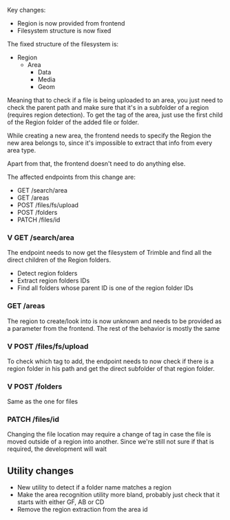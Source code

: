 Key changes:
- Region is now provided from frontend
- Filesystem structure is now fixed

The fixed structure of the filesystem is:
- Region
	- Area
		- Data
		- Media
		- Geom

Meaning that to check if a file is being uploaded to an area, you just need to check the parent path and make sure that it's in a subfolder of a region (requires region detection). To get the tag of the area, just use the first child of the Region folder of the added file or folder.

While creating a new area, the frontend needs to specify the Region the new area belongs to, since it's impossible to extract that info from every area type.

Apart from that, the frontend doesn't need to do anything else.

The affected endpoints from this change are:
- GET /search/area
- GET /areas
- POST /files/fs/upload
- POST /folders
- PATCH /files/id
### V GET /search/area
The endpoint needs to now get the filesystem of Trimble and find all the direct children of the Region folders.
- Detect region folders
- Extract region folders IDs
- Find all folders whose parent ID is one of the region folder IDs
### GET /areas
The region to create/look into is now unknown and needs to be provided as a parameter from the frontend. The rest of the behavior is mostly the same
### V POST /files/fs/upload
To check which tag to add, the endpoint needs to now check if there is a region folder in his path and get the direct subfolder of that region folder.
### V POST /folders
Same as the one for files
### PATCH /files/id
Changing the file location may require a change of tag in case the file is moved outside of a region into another. Since we're still not sure if that is required, the development will wait

## Utility changes
- New utility to detect if a folder name matches a region
- Make the area recognition utility more bland, probably just check that it starts with either GF, AB or CD
- Remove the region extraction from the area id